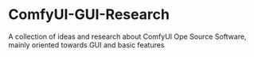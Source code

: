 # ComfyUI-GUI-Research
A collection of ideas and research about ComfyUI Ope Source Software, mainly oriented towards GUI and basic features
